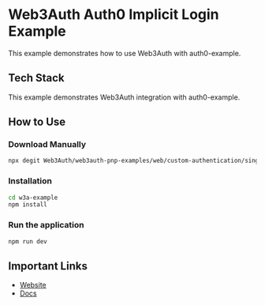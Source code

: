 # Web3Auth Auth0 Implicit Login Example

This example demonstrates how to use Web3Auth with auth0-example.

## Tech Stack

This example demonstrates Web3Auth integration with auth0-example.

## How to Use

### Download Manually

```bash
npx degit Web3Auth/web3auth-pnp-examples/web/custom-authentication/single-connection/implicit-login/auth0-example w3a-example
```

### Installation

```bash
cd w3a-example
npm install
```

### Run the application

```bash
npm run dev
```

## Important Links

- [Website](https://web3auth.io)
- [Docs](https://web3auth.io/docs)

